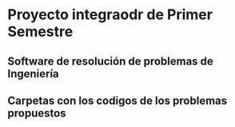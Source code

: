 # **Proyecto integraodr de Primer Semestre**
## **Software de resolución de problemas de Ingeniería**
## **Carpetas con los codigos de los problemas propuestos**